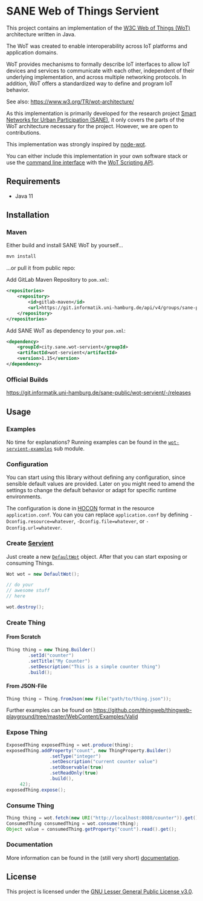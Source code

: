 # SANE Web of Things Servient

This project contains an implementation of the [W3C Web of Things (WoT)](https://www.w3.org/TR/wot-architecture/)
architecture written in Java.

The WoT was created to enable interoperability across IoT platforms and application domains.

WoT provides mechanisms to formally describe IoT interfaces to allow IoT devices and services to communicate with each
other, independent of their underlying implementation, and across multiple networking protocols. In addition, WoT offers a standardized way to define and program IoT behavior.

See also:
https://www.w3.org/TR/wot-architecture/

As this implementation is primarily developed for the research project
[Smart Networks for Urban Participation (SANE)](https://sane.city/), it only covers the parts of the WoT architecture
necessary for the project. However, we are open to contributions.

This implementation was strongly inspired by [node-wot](https://github.com/eclipse/thingweb.node-wot).

You can either include this implementation in your own software stack or use the [command line interface](wot-servient-cli) with the [WoT Scripting API](https://www.w3.org/TR/wot-scripting-api/).

## Requirements

* Java 11

## Installation

### Maven

Either build and install SANE WoT by yourself...
```bash
mvn install
```

...or pull it from public repo:

Add GitLab Maven Repository to `pom.xml`:
```xml
<repositories>
    <repository>
        <id>gitlab-maven</id>
        <url>https://git.informatik.uni-hamburg.de/api/v4/groups/sane-public/-/packages/maven</url>
    </repository>
</repositories>
```

Add SANE WoT as dependency to your `pom.xml`:
```xml
<dependency>
    <groupId>city.sane.wot-servient</groupId>
    <artifactId>wot-servient</artifactId>
    <version>1.15</version>
</dependency>
```

### Official Builds

https://git.informatik.uni-hamburg.de/sane-public/wot-servient/-/releases

## Usage

### Examples

No time for explanations? Running examples can be found in the
[`wot-servient-examples`](wot-servient-examples/src/main/java/city/sane/wot/examples) sub module.

### Configuration

You can start using this library without defining any configuration, since sensible default values are provided. Later
on you might need to amend the settings to change the default behavior or adapt for specific runtime environments.

The configuration is done in [HOCON](https://github.com/lightbend/config/blob/master/HOCON.md) format in the resource
`application.conf`. You can you can replace `application.conf` by defining `-Dconfig.resource=whatever`,
`-Dconfig.file=whatever`, or `-Dconfig.url=whatever`.

### Create [Servient](https://www.w3.org/TR/wot-architecture/#dfn-servient)

Just create a new [`DefaultWot`](wot-servient/src/main/java/city/sane/wot/DefaultWot.java) object. After that you can start exposing
or consuming Things.

```java
Wot wot = new DefaultWot();

// do your
// awesome stuff
// here

wot.destroy();
```

### Create Thing

#### From Scratch
````java
Thing thing = new Thing.Builder()
        .setId("counter")
        .setTitle("My Counter")
        .setDescription("This is a simple counter thing")
        .build();
````

#### From JSON-File
```java
Thing thing = Thing.fromJson(new File("path/to/thing.json"));
```

Further examples can be found on https://github.com/thingweb/thingweb-playground/tree/master/WebContent/Examples/Valid

### Expose Thing
```java
ExposedThing exposedThing = wot.produce(thing);
exposedThing.addProperty("count", new ThingProperty.Builder()
                .setType("integer")
                .setDescription("current counter value")
                .setObservable(true)
                .setReadOnly(true)
                .build(),
     42);
exposedThing.expose();
```

### Consume Thing
```java
Thing thing = wot.fetch(new URI("http://localhost:8080/counter")).get();
ConsumedThing consumedThing = wot.consume(thing);
Object value = consumedThing.getProperty("count").read().get();
```

### Documentation

More information can be found in the (still very short) [documentation](doc/README.md).

## License

This project is licensed under the [GNU Lesser General Public License v3.0](LICENSE).
